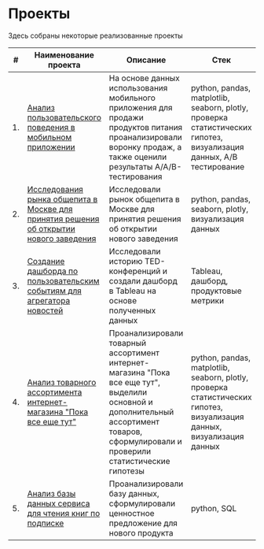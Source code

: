 # Проекты
Здесь собраны некоторые реализованные проекты

| #    | Наименование проекта                | Описание                                                     | Стек                                                         |
| ---- | ------------------------------------------------------------ | ------------------------------------------------------------ | ------------------------------------------------------------ |
| 1.   | [Анализ пользовательского поведения в мобильном приложении](https://github.com/volgarl/Portfolio/blob/main/Анализ%20пользовательского%20поведения/Analiz_pol_poved.ipynb) | На основе данных использования мобильного приложения для продажи продуктов питания проанализировали воронку продаж, а также оценили результаты A/A/B-тестирования <br/>| python, pandas, matplotlib, seaborn, plotly, проверка статистических гипотез, визуализация данных, A/B тестирование      |
| 2.   | [Исследования рынка общепита в Москве для принятия решения об открытии нового заведения](2) | Исследовали рынок общепита в Москве для принятия решения об открытии нового заведения | python, pandas, seaborn, plotly, визуализация данных   |
| 3.   | [Создание дашборда по пользовательским событиям для агрегатора новостей](3) | Исследовали историю TED-конференций и создали дашборд в Tableau на основе полученных данных        | Tableau, дашборд, продуктовые метрики |
| 4.   | [Анализ товарного ассортимента интернет-магазина "Пока все еще тут"]((https://github.com/volgarl/Portfolio/blob/main/Анализ%20товарного%20ассортимента/Final_project_git.ipynb)) |  Проанализировали товарный ассортимент интернет-магазина "Пока все еще тут", выделили основной и дополнительный ассортимент товаров, сформулировали и проверили статистические гипотезы   | python, pandas, matplotlib, seaborn, plotly, проверка статистических гипотез, визуализация данных, визуализация данных |
| 5.   | [Анализ базы данных сервиса для чтения книг по подписке ](3) |  Проанализировали базу данных, сформулировали ценностное предложение для нового продукта  | python, SQL  |
